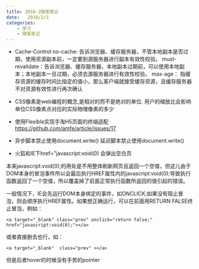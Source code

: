 ```yaml
---
title: 2018-2随笔笔记
date:   2018/2/1
categories: 
    - 学习 
    - 随笔笔记
---
```


* Cache-Control
    no-cache: 告诉浏览器、缓存服务器，不管本地副本是否过期，使用资源副本前，一定要到源服务器进行副本有效性校验。
    must-revalidate：告诉浏览器、缓存服务器，本地副本过期前，可以使用本地副本；本地副本一旦过期，必须去源服务器进行有效性校验。
    max-age： 指缓存资源的缓存时间比指定的值小，那么客户端就接受缓存资源，且缓存服务器不对资源有效性进行再次确认

* CSS像素是web编程的概念,是相对的而不是绝对的单位. 用户的缩放比会影响单位CSS像素点对应的实际物理像素的多少

* 使用Flexible实现手淘H5页面的终端适配
https://github.com/amfe/article/issues/17


* 异步脚本禁止使用document.write()
延迟脚本禁止使用document.write()

* 火狐和IE下href="javascript:void(0) 会弹出空白页

本来javascript:void(0);的用处是不用整体刷新网页且返回一个空值，但这儿由于DOM本身的冒泡事件所以会最后执行HREF属性内的javascript:void(0);导致执行函数返回了一个空值，所以覆盖掉了前面正常执行函数所返回的值引起的错误。

一般情况下，IE会先运行DOM本身绑定的事件，如ONCLICK;如果没有阻止冒泡，则会顺序执行HREF属性。如果想正确运行，可以在前面用RETURN FALSE终止冒泡，例如：
```
<a target="_blank" class="prev" onclick="return false;"   href="javascript:void(0);"></a>
```
或者直接删去也行，如：
```
<a target="_blank"  class="prev" ></a>
```
但是后者hover的时候没有手势的pointer